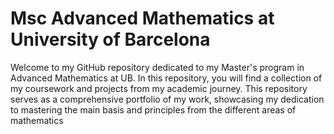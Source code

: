 # Msc Advanced Mathematics at University of Barcelona

Welcome to my GitHub repository dedicated to my Master's program in Advanced Mathematics at UB. In this repository, you will find a collection of my coursework and projects from my academic journey. This repository serves as a comprehensive portfolio of my work, showcasing my dedication to mastering the main basis and principles from the different areas of mathematics


